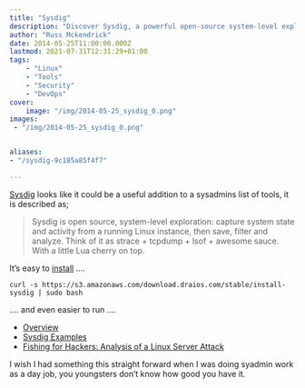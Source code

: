 ```yaml
---
title: "Sysdig"
description: "Discover Sysdig, a powerful open-source system-level exploration tool for Linux. Learn how Sysdig combines the functionality of strace, tcpdump, and lsof to capture, save, filter, and analyze system state and activity. Find out how easy it is to install and use Sysdig, and explore real-world examples of how it can help sysadmins and DevOps professionals investigate server attacks and troubleshoot complex issues."
author: "Russ Mckendrick"
date: 2014-05-25T11:00:00.000Z
lastmod: 2021-07-31T12:31:29+01:00
tags:
    - "Linux"
    - "Tools"
    - "Security"
    - "DevOps"
cover:
    image: "/img/2014-05-25_sysdig_0.png" 
images:
 - "/img/2014-05-25_sysdig_0.png"


aliases:
- "/sysdig-9c185a85f4f7"

---
```


[Sysdig](http://www.sysdig.org/) looks like it could be a useful addition to a sysadmins list of tools, it is described as;

> Sysdig is open source, system-level exploration: capture system state and activity from a running Linux instance, then save, filter and analyze. Think of it as strace + tcpdump + lsof + awesome sauce. With a little Lua cherry on top.

It’s easy to [install](http://www.sysdig.org/install/) ….

```
curl -s https://s3.amazonaws.com/download.draios.com/stable/install-sysdig | sudo bash
```

…. and even easier to run ….

- [Overview](http://www.sysdig.org/wiki/sysdig-overview/)
- [Sysdig Examples](http://www.sysdig.org/wiki/sysdig-examples/)
- [Fishing for Hackers: Analysis of a Linux Server Attack](http://draios.com/fishing-for-hackers/)

I wish I had something this straight forward when I was doing syadmin work as a day job, you youngsters don’t know how good you have it.
